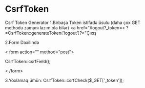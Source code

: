 # CsrfToken
Csrf Token Generator
1.Birbaşa Token istifadə üsulu (daha çox GET methodu zamanı lazım ola bilər)
<a href="/logout?_token=< ? =CsrfToken::generateToken('logout')?>"Çıxış </a>

2.Form Daxilində

< form action="" method="post">
  
   CsrfToken::csrfField(); 

< /form>


3.Yoxlamaq ümün:
CsrfToken::csrfCheck($_GET['_token']);
